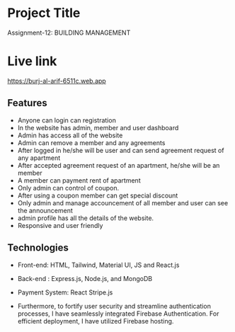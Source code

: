 # Project Title

Assignment-12: BUILDING MANAGEMENT

# Live link

https://burj-al-arif-6511c.web.app

## Features

- Anyone can login can registration
- In the website has admin, member and user dashboard
- Admin has access all of the website
- Admin can remove a member and any agreements
- After logged in he/she will be user and can send agreement request of any apartment
- After accepted agreement request of an apartment, he/she will be an member
- A member can payment rent of apartment
- Only admin can control of coupon.
- After using a coupon member can get special discount
- Only admin and manage accouncement of all member and user can see the announcement
- admin profile has all the details of the website.
- Responsive and user friendly

## Technologies

- Front-end: HTML, Tailwind, Material UI, JS and React.js
- Back-end : Express.js, Node.js, and MongoDB
- Payment System: React Stripe.js
  
- Furthermore, to fortify user security and streamline authentication processes, I have seamlessly integrated Firebase Authentication. For efficient deployment, I have utilized Firebase hosting.
